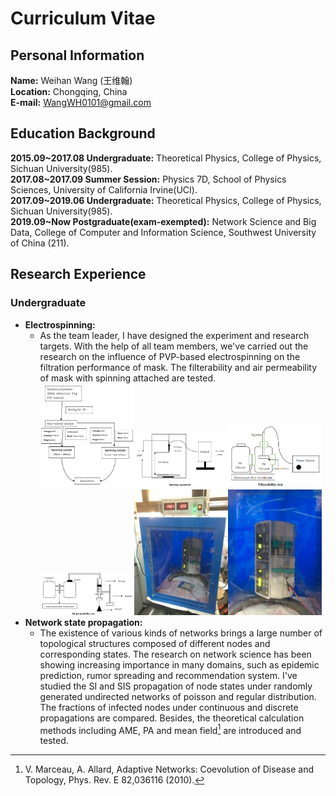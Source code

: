 # Curriculum Vitae
## Personal Information
**Name:** Weihan Wang (王维翰)<br>
**Location:** Chongqing, China<br>
**E-mail:** WangWH0101@gmail.com
## Education Background
**2015.09~2017.08 Undergraduate:** Theoretical Physics, College of Physics, Sichuan University(985).<br>
**2017.08~2017.09 Summer Session:** Physics 7D, School of Physics Sciences, University of California Irvine(UCI).<br>
**2017.09~2019.06 Undergraduate:** Theoretical Physics, College of Physics, Sichuan University(985).<br>
**2019.09~Now        Postgraduate(exam-exempted):** Network Science and Big Data, College of Computer and Information Science, Southwest University of China (211).
## Research Experience
### Undergraduate
- **Electrospinning:**
	- As the team leader, I have designed the experiment and research targets. With the help of all team members, we've carried out the research on the influence of PVP-based electrospinning on the filtration performance of mask. The filterability and air permeability of mask with spinning attached are tested.<br>
<img src="/Pics/FlowChart.png" width="150"/><img src="/Pics/SpinEquip.png" width="150"/><img src="/Pics/FiltTST.png" width="150"/><img src="/Pics/PermTST.png" width="150"><img src="/Pics/IMG_0124-min.jpeg" width="150"/><img src="/Pics/IMG_0130-min.jpeg" width="150"/><br>
- **Network state propagation:**
	- The existence of various kinds of networks brings a large number of topological structures composed of different nodes and corresponding states. The research on network science has been showing increasing importance in many domains, such as epidemic prediction, rumor spreading and recommendation system. I've studied the SI and SIS propagation of node states under randomly generated undirected networks of poisson and regular distribution. The fractions of infected nodes under continuous and discrete propagations are compared. Besides, the theoretical calculation methods including AME, PA and mean field[^1] are introduced and tested.

[^1]:V. Marceau, A. Allard, Adaptive Networks: Coevolution of Disease and Topology, Phys. Rev. E 82,036116 (2010). 
